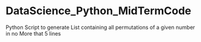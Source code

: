 # DataScience_Python_MidTermCode
Python Script to generate List containing all permutations of a given number in no More that 5 lines
